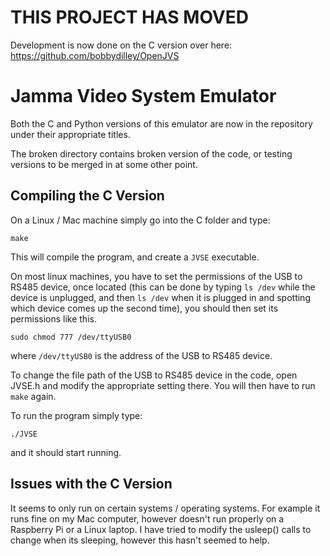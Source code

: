 # THIS PROJECT HAS MOVED

Development is now done on the C version over here: https://github.com/bobbydilley/OpenJVS

# Jamma Video System Emulator

Both the C and Python versions of this emulator are now in the repository under their appropriate titles.

The broken directory contains broken version of the code, or testing versions to be merged in at some other point.

## Compiling the C Version

On a Linux / Mac machine simply go into the C folder and type:

```
make
```

This will compile the program, and create a `JVSE` executable.

On most linux machines, you have to set the permissions of the USB to RS485 device, once located (this can be done by typing `ls /dev` while the device is unplugged, and then `ls /dev` when it is plugged in and spotting which device comes up the second time), you should then set its permissions like this.

```
sudo chmod 777 /dev/ttyUSB0
``` 

where `/dev/ttyUSB0` is the address of the USB to RS485 device.

To change the file path of the USB to RS485 device in the code, open JVSE.h and modify the appropriate setting there. You will then have to run `make` again.

To run the program simply type:

```
./JVSE
```

and it should start running.

## Issues with the C Version

It seems to only run on certain systems / operating systems. For example it runs fine on my Mac computer, however doesn't run properly on a Raspberry Pi or a Linux laptop. I have tried to modify the usleep() calls to change when its sleeping, however this hasn't seemed to help.

